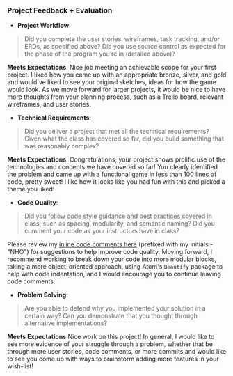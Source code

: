 ### Project Feedback + Evaluation

* __Project Workflow__:

>Did you complete the user stories, wireframes, task tracking, and/or ERDs, as specified above? Did you use source control as expected for the phase of the program you’re in (detailed above)?

**Meets Expectations**. Nice job meeting an achievable scope for your first project. I liked how you came up with an appropriate bronze, silver, and gold and would've liked to see your original sketches, ideas for how the game would look. As we move forward for larger projects, it would be nice to have more thoughts from your planning process, such as a Trello board, relevant wireframes, and user stories.

* __Technical Requirements__:

>Did you deliver a project that met all the technical requirements? Given what the class has covered so far, did you build something that was reasonably complex?

**Meets Expectations**. Congratulations, your project shows prolific use of the technologies and concepts we have covered so far! You clearly identified the problem and came up with a functional game in less than 100 lines of code, pretty sweet! I like how it looks like you had fun with this and picked a theme you liked!

* __Code Quality__:

>Did you follow code style guidance and best practices covered in class, such as spacing, modularity, and semantic naming? Did you comment your code as your instructors have in class?

Please review my [inline code comments here](https://github.com/Robizzy27/project1/compare/master...nolds9:feedback) (prefixed with my initials - "NHO") for suggestions to help improve code quality.  Moving forward, I recommend working to break down your code into more modular blocks, taking a more object-oriented approach, using Atom's `Beautify` package to help with code indentation, and I would encourage you to continue leaving code comments.

* __Problem Solving__:

>Are you able to defend why you implemented your solution in a certain way? Can you demonstrate that you thought through alternative implementations?

**Meets Expectations** Nice work on this project! In general, I would like to see more evidence of your struggle through a problem, whether that be through more user stories, code comments, or more commits and would like to see you come up with ways to brainstorm adding more features in your wish-list!
